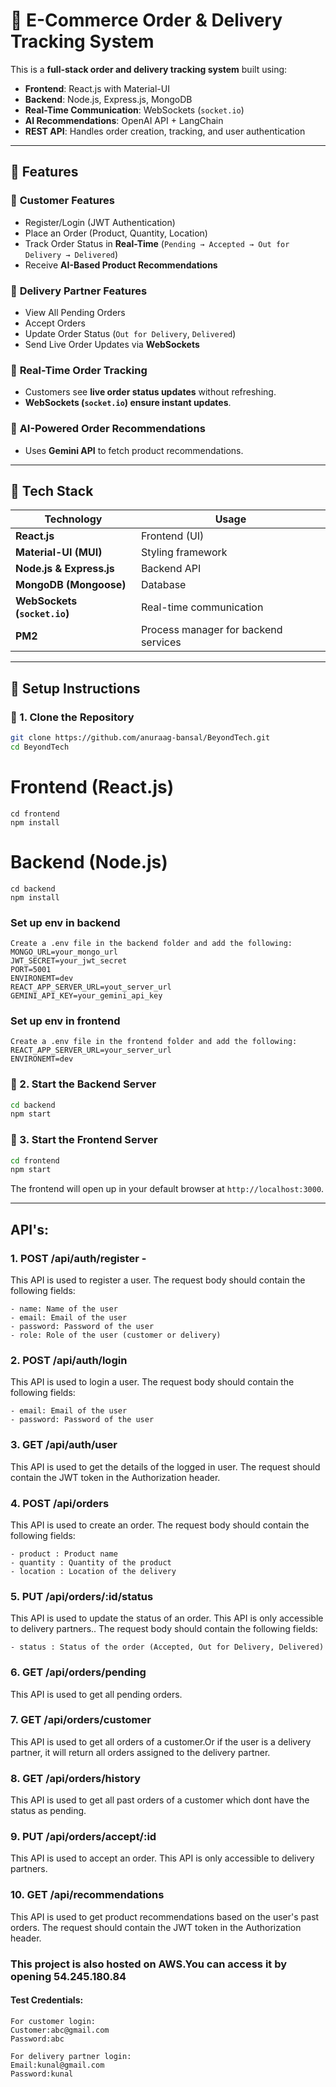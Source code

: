 # 🚀 E-Commerce Order & Delivery Tracking System

This is a **full-stack order and delivery tracking system** built using:
- **Frontend**: React.js with Material-UI
- **Backend**: Node.js, Express.js, MongoDB
- **Real-Time Communication**: WebSockets (`socket.io`)
- **AI Recommendations**: OpenAI API + LangChain
- **REST API**: Handles order creation, tracking, and user authentication

---

## 📌 Features

### 🛒 **Customer Features**
- Register/Login (JWT Authentication)
- Place an Order (Product, Quantity, Location)
- Track Order Status in **Real-Time** (`Pending → Accepted → Out for Delivery → Delivered`)
- Receive **AI-Based Product Recommendations**

### 🚚 **Delivery Partner Features**
- View All Pending Orders
- Accept Orders
- Update Order Status (`Out for Delivery`, `Delivered`)
- Send Live Order Updates via **WebSockets**

### 📡 **Real-Time Order Tracking**
- Customers see **live order status updates** without refreshing.
- **WebSockets (`socket.io`) ensure instant updates**.

### 🤖 **AI-Powered Order Recommendations**
- Uses **Gemini API** to fetch product recommendations.

---

## 📌 Tech Stack

| Technology  | Usage |
|-------------|----------------|
| **React.js** | Frontend (UI) |
| **Material-UI (MUI)** | Styling framework |
| **Node.js & Express.js** | Backend API |
| **MongoDB (Mongoose)** | Database |
| **WebSockets (`socket.io`)** | Real-time communication |
| **PM2** | Process manager for backend services |

---

## 📌 Setup Instructions

### 🔹 1. **Clone the Repository**
```sh
git clone https://github.com/anuraag-bansal/BeyondTech.git
cd BeyondTech
```

# Frontend (React.js)
```
cd frontend
npm install
```

# Backend (Node.js)
```
cd backend
npm install
```

### Set up env in backend
```
Create a .env file in the backend folder and add the following:
MONGO_URL=your_mongo_url
JWT_SECRET=your_jwt_secret
PORT=5001
ENVIRONEMT=dev
REACT_APP_SERVER_URL=yout_server_url
GEMINI_API_KEY=your_gemini_api_key
```

### Set up env in frontend
```
Create a .env file in the frontend folder and add the following:
REACT_APP_SERVER_URL=your_server_url
ENVIRONEMT=dev
```

### 🔹 2. **Start the Backend Server**
```sh
cd backend
npm start
```

### 🔹 3. **Start the Frontend Server**
```sh
cd frontend
npm start
```

The frontend will open up in your default browser at `http://localhost:3000`.

---

## API's:

### 1. POST /api/auth/register - 

This API is used to register a user. The request body should contain the following fields:

``````
- name: Name of the user
- email: Email of the user
- password: Password of the user
- role: Role of the user (customer or delivery)
``````

### 2. POST /api/auth/login 

This API is used to login a user. The request body should contain the following fields:
``````
- email: Email of the user
- password: Password of the user
``````

### 3. GET /api/auth/user

This API is used to get the details of the logged in user. The request should contain the JWT token in the Authorization header.

### 4. POST /api/orders

This API is used to create an order. The request body should contain the following fields:
``````
- product : Product name
- quantity : Quantity of the product
- location : Location of the delivery
``````

### 5. PUT /api/orders/:id/status

This API is used to update the status of an order. This API is only accessible to delivery partners.. The request body should contain the following fields:
``````
- status : Status of the order (Accepted, Out for Delivery, Delivered)
``````

### 6. GET /api/orders/pending

This API is used to get all pending orders.

### 7. GET /api/orders/customer

This API is used to get all orders of a customer.Or if the user is a delivery partner, it will return all orders assigned to the delivery partner.

### 8. GET /api/orders/history

This API is used to get all past orders of a customer which dont have the status as pending.

### 9. PUT /api/orders/accept/:id

This API is used to accept an order. This API is only accessible to delivery partners.

### 10. GET /api/recommendations 

This API is used to get product recommendations based on the user's past orders. The request should contain the JWT token in the Authorization header.


### This project is also hosted on AWS.You can access it by opening 54.245.180.84

#### Test Credentials:
```angular2html
For customer login:
Customer:abc@gmail.com
Password:abc
```

```angular2html
For delivery partner login:
Email:kunal@gmail.com
Password:kunal
```
